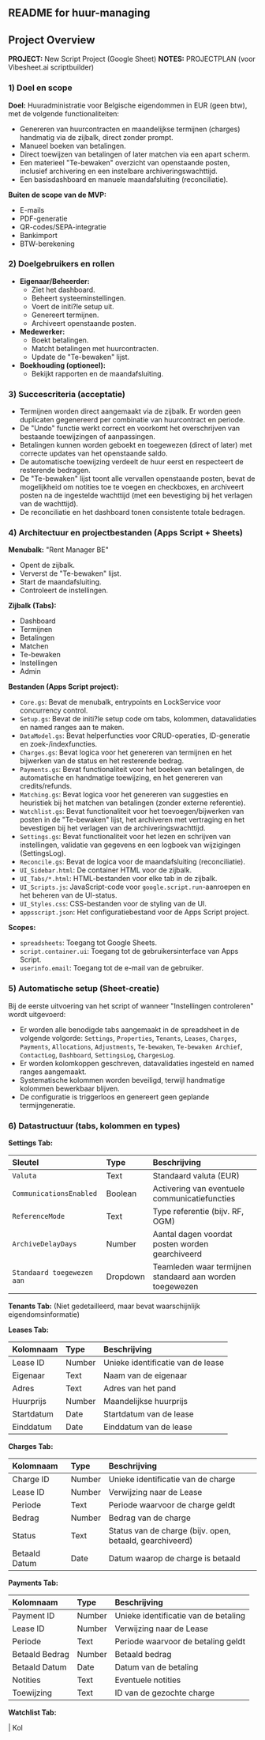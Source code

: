 ## README for huur-managing

## Project Overview

**PROJECT:** New Script Project (Google Sheet)
**NOTES:** PROJECTPLAN (voor Vibesheet.ai scriptbuilder)

### 1) Doel en scope

**Doel:** Huuradministratie voor Belgische eigendommen in EUR (geen btw), met de volgende functionaliteiten:

*   Genereren van huurcontracten en maandelijkse termijnen (charges) handmatig via de zijbalk, direct zonder prompt.
*   Manueel boeken van betalingen.
*   Direct toewijzen van betalingen of later matchen via een apart scherm.
*   Een materieel "Te-bewaken" overzicht van openstaande posten, inclusief archivering en een instelbare archiveringswachttijd.
*   Een basisdashboard en manuele maandafsluiting (reconciliatie).

**Buiten de scope van de MVP:**

*   E-mails
*   PDF-generatie
*   QR-codes/SEPA-integratie
*   Bankimport
*   BTW-berekening

### 2) Doelgebruikers en rollen

*   **Eigenaar/Beheerder:**
    *   Ziet het dashboard.
    *   Beheert systeeminstellingen.
    *   Voert de initi?le setup uit.
    *   Genereert termijnen.
    *   Archiveert openstaande posten.
*   **Medewerker:**
    *   Boekt betalingen.
    *   Matcht betalingen met huurcontracten.
    *   Update de "Te-bewaken" lijst.
*   **Boekhouding (optioneel):**
    *   Bekijkt rapporten en de maandafsluiting.

### 3) Succescriteria (acceptatie)

*   Termijnen worden direct aangemaakt via de zijbalk. Er worden geen duplicaten gegenereerd per combinatie van huurcontract en periode.
*   De "Undo" functie werkt correct en voorkomt het overschrijven van bestaande toewijzingen of aanpassingen.
*   Betalingen kunnen worden geboekt en toegewezen (direct of later) met correcte updates van het openstaande saldo.
*   De automatische toewijzing verdeelt de huur eerst en respecteert de resterende bedragen.
*   De "Te-bewaken" lijst toont alle vervallen openstaande posten, bevat de mogelijkheid om notities toe te voegen en checkboxes, en archiveert posten na de ingestelde wachttijd (met een bevestiging bij het verlagen van de wachttijd).
*   De reconciliatie en het dashboard tonen consistente totale bedragen.

### 4) Architectuur en projectbestanden (Apps Script + Sheets)

**Menubalk:** "Rent Manager BE"
*   Opent de zijbalk.
*   Ververst de "Te-bewaken" lijst.
*   Start de maandafsluiting.
*   Controleert de instellingen.

**Zijbalk (Tabs):**

*   Dashboard
*   Termijnen
*   Betalingen
*   Matchen
*   Te-bewaken
*   Instellingen
*   Admin

**Bestanden (Apps Script project):**

*   `Core.gs`: Bevat de menubalk, entrypoints en LockService voor concurrency control.
*   `Setup.gs`: Bevat de initi?le setup code om tabs, kolommen, datavalidaties en named ranges aan te maken.
*   `DataModel.gs`: Bevat helperfuncties voor CRUD-operaties, ID-generatie en zoek-/indexfuncties.
*   `Charges.gs`: Bevat logica voor het genereren van termijnen en het bijwerken van de status en het resterende bedrag.
*   `Payments.gs`: Bevat functionaliteit voor het boeken van betalingen, de automatische en handmatige toewijzing, en het genereren van credits/refunds.
*   `Matching.gs`: Bevat logica voor het genereren van suggesties en heuristiek bij het matchen van betalingen (zonder externe referentie).
*   `Watchlist.gs`: Bevat functionaliteit voor het toevoegen/bijwerken van posten in de "Te-bewaken" lijst, het archiveren met vertraging en het bevestigen bij het verlagen van de archiveringswachttijd.
*   `Settings.gs`: Bevat functionaliteit voor het lezen en schrijven van instellingen, validatie van gegevens en een logboek van wijzigingen (SettingsLog).
*   `Reconcile.gs`: Bevat de logica voor de maandafsluiting (reconciliatie).
*   `UI_Sidebar.html`: De container HTML voor de zijbalk.
*   `UI_Tabs/*.html`: HTML-bestanden voor elke tab in de zijbalk.
*   `UI_Scripts.js`: JavaScript-code voor `google.script.run`-aanroepen en het beheren van de UI-status.
*   `UI_Styles.css`: CSS-bestanden voor de styling van de UI.
*   `appsscript.json`: Het configuratiebestand voor de Apps Script project.

**Scopes:**

*   `spreadsheets`: Toegang tot Google Sheets.
*   `script.container.ui`: Toegang tot de gebruikersinterface van Apps Script.
*   `userinfo.email`: Toegang tot de e-mail van de gebruiker.

### 5) Automatische setup (Sheet-creatie)

Bij de eerste uitvoering van het script of wanneer "Instellingen controleren" wordt uitgevoerd:

*   Er worden alle benodigde tabs aangemaakt in de spreadsheet in de volgende volgorde: `Settings`, `Properties`, `Tenants`, `Leases`, `Charges`, `Payments`, `Allocations`, `Adjustments`, `Te-bewaken`, `Te-bewaken Archief`, `ContactLog`, `Dashboard`, `SettingsLog`, `ChargesLog`.
*   Er worden kolomkoppen geschreven, datavalidaties ingesteld en named ranges aangemaakt.
*   Systematische kolommen worden beveiligd, terwijl handmatige kolommen bewerkbaar blijven.
*   De configuratie is triggerloos en genereert geen geplande termijngeneratie.

### 6) Datastructuur (tabs, kolommen en types)

**Settings Tab:**

| Sleutel                   | Type   | Beschrijving                                     |
| :------------------------ | :----- | :---------------------------------------------- |
| `Valuta`                  | Text   | Standaard valuta (EUR)                           |
| `CommunicationsEnabled`    | Boolean | Activering van eventuele communicatiefuncties   |
| `ReferenceMode`           | Text   | Type referentie (bijv. RF, OGM)                 |
| `ArchiveDelayDays`        | Number | Aantal dagen voordat posten worden gearchiveerd |
| `Standaard toegewezen aan` | Dropdown| Teamleden waar termijnen standaard aan worden toegewezen |

**Tenants Tab:** (Niet gedetailleerd, maar bevat waarschijnlijk eigendomsinformatie)

**Leases Tab:**

| Kolomnaam        | Type     | Beschrijving                      |
| :--------------- | :------- | :------------------------------- |
| Lease ID         | Number   | Unieke identificatie van de lease |
| Eigenaar         | Text     | Naam van de eigenaar             |
| Adres            | Text     | Adres van het pand                |
| Huurprijs        | Number   | Maandelijkse huurprijs            |
| Startdatum       | Date     | Startdatum van de lease          |
| Einddatum         | Date     | Einddatum van de lease            |

**Charges Tab:**

| Kolomnaam       | Type     | Beschrijving                     |
| :-------------- | :------- | :------------------------------ |
| Charge ID       | Number   | Unieke identificatie van de charge |
| Lease ID        | Number   | Verwijzing naar de Lease         |
| Periode         | Text     | Periode waarvoor de charge geldt |
| Bedrag          | Number   | Bedrag van de charge            |
| Status          | Text     | Status van de charge (bijv. open, betaald, gearchiveerd) |
| Betaald Datum   | Date     | Datum waarop de charge is betaald |

**Payments Tab:**

| Kolomnaam     | Type     | Beschrijving                 |
| :------------ | :------- | :-------------------------- |
| Payment ID    | Number   | Unieke identificatie van de betaling |
| Lease ID      | Number   | Verwijzing naar de Lease    |
| Periode       | Text     | Periode waarvoor de betaling geldt |
| Betaald Bedrag | Number   | Betaald bedrag              |
| Betaald Datum | Date     | Datum van de betaling         |
| Notities      | Text     | Eventuele notities           |
| Toewijzing    | Text     | ID van de gezochte charge   |

**Watchlist Tab:**

| Kol